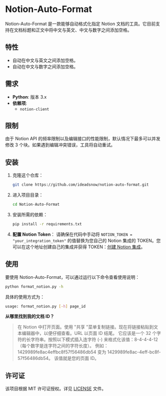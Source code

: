 # Notion-Auto-Format

Notion-Auto-Format 是一款能够自动格式化指定 Notion 文档的工具。它目前支持在文档标题和正文中将中文与英文、中文与数字之间添加空格。

## 特性

- 自动在中文与英文之间添加空格。
- 自动在中文与数字之间添加空格。

## 需求

- **Python**: 版本 3.x
- **依赖项**:
  - `notion-client`

## 限制

由于 Notion API 的频率限制以及编辑接口的性能限制，默认情况下最多可以并发修改 3 个块。如果遇到编辑冲突错误，工具将自动重试。

## 安装

1. 克隆这个仓库：
   ```bash
   git clone https://github.com/ideadsnow/notion-auto-format.git
   ```

2. 进入项目目录：
   ```bash
   cd Notion-Auto-Format
   ```

3. 安装所需的依赖：
   ```bash
   pip install -r requirements.txt
   ```

4. **配置 Notion Token**：
   请确保在代码中手动将 `NOTION_TOKEN = "your_integration_token"` 的值替换为您自己的 Notion 集成的 TOKEN。您可以在这个地址创建自己的集成并获得 TOKEN：[创建 Notion 集成](https://www.notion.so/profile/integrations)。

## 使用

要使用 Notion-Auto-Format，可以通过运行以下命令查看使用说明：
```bash
python format_notion.py -h
```
具体的使用方式为：
```bash
usage: format_notion.py [-h] page_id
```

**从哪里找到我的文档 ID？**
> 在 Notion 中打开页面。使用 "共享 "菜单复制链接。现在将链接粘贴到文本编辑器中，以便仔细查看。URL 以页面 ID 结尾。
它应该是一个 32 个字符的长字符串。按照以下模式插入连字符 (-) 来格式化该值：8-4-4-4-12（每个数字是连字符之间的字符长度）。
例如：1429989fe8ac4effbc8f57f56486db54 变为 1429989fe8ac-4eff-bc8f-57f56486db54。
该值就是您的页面 ID。

## 许可证

该项目根据 MIT 许可证授权。详见 [LICENSE](LICENSE) 文件。